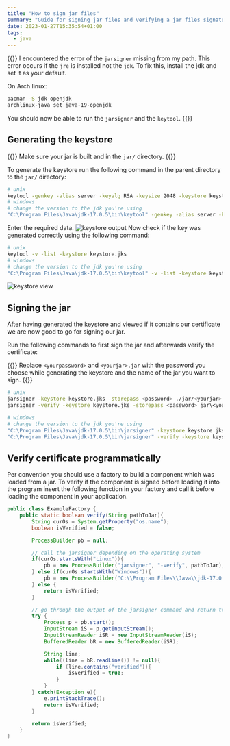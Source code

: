 ```yaml
---
title: "How to sign jar files"
summary: "Guide for signing jar files and verifying a jar files signature programmatically"
date: 2023-01-27T15:35:54+01:00
tags:
  - java
---
```


{{<callout type="Danger">}}
I encountered the error of the `jarsigner` missing from my path.
This error occurs if the `jre` is installed not the `jdk`.
To fix this, install the jdk and set it as your default.

On Arch linux:

```bash
pacman -S jdk-openjdk
archlinux-java set java-19-openjdk
```

You should now be able to run the `jarsigner` and the `keytool`.
{{</callout>}}

## Generating the keystore

{{<callout type="Warning">}}
Make sure your jar is built and in the `jar/` directory.
{{</callout>}}

To generate the keystore run the following command in the parent directory to the `jar/` directory:

```bash
# unix
keytool -genkey -alias server -keyalg RSA -keysize 2048 -keystore keystore.jks
# windows
# change the version to the jdk you're using
"C:\Program Files\Java\jdk-17.0.5\bin\keytool" -genkey -alias server -keyalg RSA -keysize 2048 -keystore keystore.jks
```

Enter the required data.
![keystore output](/sign-jar/keystore.png)
Now check if the key was generated correctly using the following command:

```bash
# unix
keytool -v -list -keystore keystore.jks
# windows
# change the version to the jdk you're using
"C:\Program Files\Java\jdk-17.0.5\bin\keytool" -v -list -keystore keystore.jks
```

![keystore view](/sign-jar/keystore-view.png)

## Signing the jar

After having generated the keystore and viewed if it contains our certificate we are now good to go for signing our jar.

Run the following commands to first sign the jar and afterwards verify the certificate:

{{<callout type="Warning">}}
Replace `<yourpassword>` and `<yourjar>.jar` with the password you choose while generating the keystore and the name of the jar you want to sign.
{{</callout>}}

```bash
# unix
jarsigner -keystore keystore.jks -storepass <password> ./jar/<yourjar>.jar server
jarsigner -verify -keystore keystore.jks -storepass <password> jar\<yourjar>.jar server

# windows
# change the version to the jdk you're using
"C:\Program Files\Java\jdk-17.0.5\bin\jarsigner" -keystore keystore.jks -storepass <password> ./jar/<yourjar>.jar server
"C:\Program Files\Java\jdk-17.0.5\bin\jarsigner" -verify -keystore keystore.jks -storepass <password> jar\<yourjar>.jar server
```

## Verify certificate programmatically

Per convention you should use a factory to build a component which was loaded from a jar.
To verify if the component is signed before loading it into the program insert the following function in your factory and call it before loading the component in your application.

```java
public class ExampleFactory {
    public static boolean verify(String pathToJar){
        String curOs = System.getProperty("os.name");
        boolean isVerified = false;

        ProcessBuilder pb = null;

        // call the jarsigner depending on the operating system
        if(curOs.startsWith("Linux")){
            pb = new ProcessBuilder("jarsigner", "-verify", pathToJar);
        } else if(curOs.startsWith("Windows")){
            pb = new ProcessBuilder("C:\\Program Files\\Java\\jdk-17.0.5\\bin\\jarsigner", "-verify", pathToJar);
        } else {
            return isVerified;
        }

        // go through the output of the jarsigner command and return true if the "verify" is in any of the lines
        try {
            Process p = pb.start();
            InputStream iS = p.getInputStream();
            InputStreamReader iSR = new InputStreamReader(iS);
            BufferedReader bR = new BufferedReader(iSR);

            String line;
            while((line = bR.readLine()) != null){
                if (line.contains("verified")){
                    isVerified = true;
                }
            }
        } catch(Exception e){
            e.printStackTrace();
            return isVerified;
        }

        return isVerified;
    }
}
```
